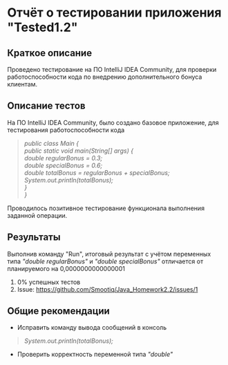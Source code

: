# Отчёт о тестировании приложения "Tested1.2"

## Краткое описание
Проведено тестирование на ПО IntelliJ IDEA Community, для проверки работоспособности кода по внедрению дополнительного бонуса клиентам.

## Описание тестов
На ПО IntelliJ IDEA Community, было создано базовое приложение, для тестирования работоспособности кода
> <i> public class Main { <br>
    public static void main(String[] args) { <br>
        double regularBonus = 0.3; <br>
    double specialBonus = 0.6; <br>
    double totalBonus = regularBonus + specialBonus; <br>
    System.out.println(totalBonus); <br>
    } <br>
} </i> <br>

Проводилось позитивное тестирование функционала выполнения заданной операции.

## Результаты
Выполнив команду "Run", итоговый результат с учётом переменных типа <i>"double regularBonus"</i> и <i>"double specialBonus"</i> отличается от планируемого на 0,0000000000000001

1. 0% успешных тестов
2. Issue: https://github.com/Smootiq/Java_Homework2.2/issues/1

## Общие рекомендации
* Исправить команду вывода сообщений в консоль
> <i>System.out.println(totalBonus); </i> <br>
> 
* Проверить корректность переменной типа <i>"double"</i>